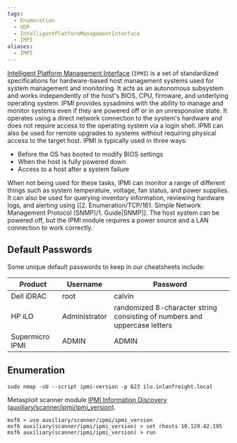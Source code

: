 ```yaml
---
tags:
  - Enumeration
  - UDP
  - IntelligentPlatformManagementInterface
  - IMPI
aliases:
  - IMPI
---
```

[Intelligent Platform Management Interface](https://www.thomas-krenn.com/en/wiki/IPMI_Basics) (`IPMI`) is a set of standardized specifications for hardware-based host management systems used for system management and monitoring. It acts as an autonomous subsystem and works independently of the host's BIOS, CPU, firmware, and underlying operating system. IPMI provides sysadmins with the ability to manage and monitor systems even if they are powered off or in an unresponsive state. It operates using a direct network connection to the system's hardware and does not require access to the operating system via a login shell. IPMI can also be used for remote upgrades to systems without requiring physical access to the target host. IPMI is typically used in three ways:

- Before the OS has booted to modify BIOS settings
- When the host is fully powered down
- Access to a host after a system failure

When not being used for these tasks, IPMI can monitor a range of different things such as system temperature, voltage, fan status, and power supplies. It can also be used for querying inventory information, reviewing hardware logs, and alerting using [[2. Enumeration/TCP/161. Simple Network Management Protocol (SNMP)/1. Guide|SNMP]]. The host system can be powered off, but the IPMI module requires a power source and a LAN connection to work correctly.

## Default Passwords 

Some unique default passwords to keep in our cheatsheets include:

| Product         | Username      | Password                                                                  |
| --------------- | ------------- | ------------------------------------------------------------------------- |
| Dell iDRAC      | root          | calvin                                                                    |
| HP iLO          | Administrator | randomized 8-character string consisting of numbers and uppercase letters |
| Supermicro IPMI | ADMIN         | ADMIN                                                                     |
## Enumeration 

```shell-session
sudo nmap -sU --script ipmi-version -p 623 ilo.inlanfreight.local
```

Metasploit scanner module [IPMI Information Discovery (auxiliary/scanner/ipmi/ipmi_version)](https://www.rapid7.com/db/modules/auxiliary/scanner/ipmi/ipmi_version/).

```shell-session
msf6 > use auxiliary/scanner/ipmi/ipmi_version 
msf6 auxiliary(scanner/ipmi/ipmi_version) > set rhosts 10.129.42.195
msf6 auxiliary(scanner/ipmi/ipmi_version) > run
```